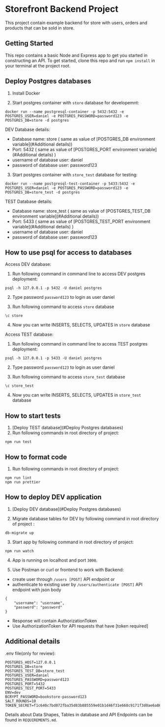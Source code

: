 # Storefront Backend Project

This project contain example backend for store with users, orders and products that can be sold in store.

## Getting Started

This repo contains a basic Node and Express app to get you started in constructing an API. To get started, clone this repo and run `npm install` in your terminal at the project root.

## Deploy Postgres databases

1. Install Docker

2.  Start postgres container with `store` database for developemnt:

```
docker run --name postgresql-container -p 5432:5432 -e POSTGRES_USER=daniel -e POSTGRES_PASSWORD=password123 -e POSTGRES_DB=store -d postgres
```

DEV Database details:

- Database name: store ( same as value of [POSTGRES_DB environment variable](#Additional details))
- Port: 5432 ( same as value of [POSTGRES_PORT environment variable](#Additional details) )
- username of database user: daniel
- password of database user: password123

3.  Start postgres container with `store_test` database for testing:

```
docker run --name postgresql-test-container -p 5433:5432 -e POSTGRES_USER=daniel -e POSTGRES_PASSWORD=password123 -e POSTGRES_DB=store_test -d postgres
```

TEST Database details:

- Database name: store_test ( same as value of [POSTGRES_TEST_DB environment variable](#Additional details))
- Port: 5433 ( same as value of [POSTGRES_TEST_PORT environment variable](#Additional details) )
- username of database user: daniel
- password of database user: password123


## How to use psql for access to databases

Access DEV database:

1. Run following command in command line to access DEV postgres deployment:

```
psql -h 127.0.0.1 -p 5432 -U daniel postgres
```

2. Type password `password123` to login as user daniel

3. Run following command to access `store` database

```
\c store
```

4. Now you can write INSERTS, SELECTS, UPDATES in `store` database


Access TEST database:

1. Run following command in command line to access TEST postgres deployment:

```
psql -h 127.0.0.1 -p 5433 -U daniel postgres
```

2. Type password `password123` to login as user daniel

3. Run following command to access `store_test` database

```
\c store_test
```

4. Now you can write INSERTS, SELECTS, UPDATES in `store_test` database

## How to start tests

1. [Deploy TEST database](#Deploy Postgres databases)
2. Run following commands in root directory of project:

```
npm run test
```

## How to format code

1. Run following commands in root directory of project:

```
npm run lint
npm run prettier
```

## How to deploy DEV application

1. [Deploy DEV database](#Deploy Postgres databases)

2. Migrate database tables for DEV by following command in root directory of project :

```
db-migrate up
```

3. Start app by following command in root directory of project:

```
npm run watch
```

4. App is running on localhost and port `3000`.

5. Use Postman or curl or frontend to work with Backend:

- create user through `/users [POST]` API endpoint or
- authenticate to existing user by `/users/authenticate [POST]` API endpoint with json body
```
{
    "username": "username",
    "password": "password"
}
```
- Response will contain AuthorizationToken
- Use AuthorizationToken for API requests that have [token required]

## Additional details

.env file(only for review):

```
POSTGRES_HOST=127.0.0.1
POSTGRES_DB=store
POSTGRES_TEST_DB=store_test
POSTGRES_USER=daniel
POSTGRES_PASSWORD=password123
POSTGRES_PORT=5432
POSTGRES_TEST_PORT=5433
ENV=dev
BCRYPT_PASSWORD=bookstore-password123
SALT_ROUNDS=10
TOKEN_SECRET=f1c640c7bd072fba35d83b885559e01b1d46f31e668c9171f3d0ae6a86ea8293
```

Details about Data Shapes, Tables in database and API Endpoints can be found in `REQUIREMENTS.md`.